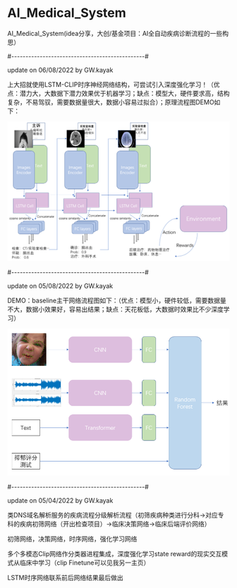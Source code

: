 # AI_Medical_System
AI_Medical_System(idea分享，大创/基金项目：AI全自动疾病诊断流程的一些构思）


#-----------------------------------------------#


update on 06/08/2022 by GW.kayak

上大招就使用LSTM-CLIP时序神经网络结构，可尝试引入深度强化学习！（优点：潜力大，大数据下潜力效果优于机器学习；缺点：模型大，硬件要求高，结构复杂，不易驾驭，需要数据量很大，数据小容易过拟合）；原理流程图DEMO如下：


![Imgur](https://github.com/kay-cottage/AI_Medical_System/blob/main/LSTM1.png)


#-----------------------------------------------#


update on 05/08/2022 by GW.kayak


DEMO：baseline主干网络流程图如下：（优点：模型小，硬件较低，需要数据量不大，数据小效果好，容易出结果；缺点：天花板低，大数据时效果比不少深度学习）

![Imgur](https://github.com/kay-cottage/AI_Medical_System/blob/main/1%20(2).png)

#-----------------------------------------------#


update on 05/04/2022 by GW.kayak

类DNS域名解析服务的疾病流程分级解析流程（初筛疾病种类进行分科->对应专科的疾病初筛网络（开出检查项目）->临床决策网络->临床后端评价网络）

初筛网络，决策网络，时序网络，强化学习网络

多个多模态Clip网络作分类器进程集成，深度强化学习state reward的现实交互模式从临床中学习（clip Finetune可以见我另一主页）

LSTM时序网络联系前后网络结果最后做出
